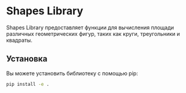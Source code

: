 # Shapes Library

Shapes Library предоставляет функции для вычисления площади различных геометрических фигур, таких как круги, треугольники и квадраты.

## Установка

Вы можете установить библиотеку с помощью pip:

```bash
pip install -e .
